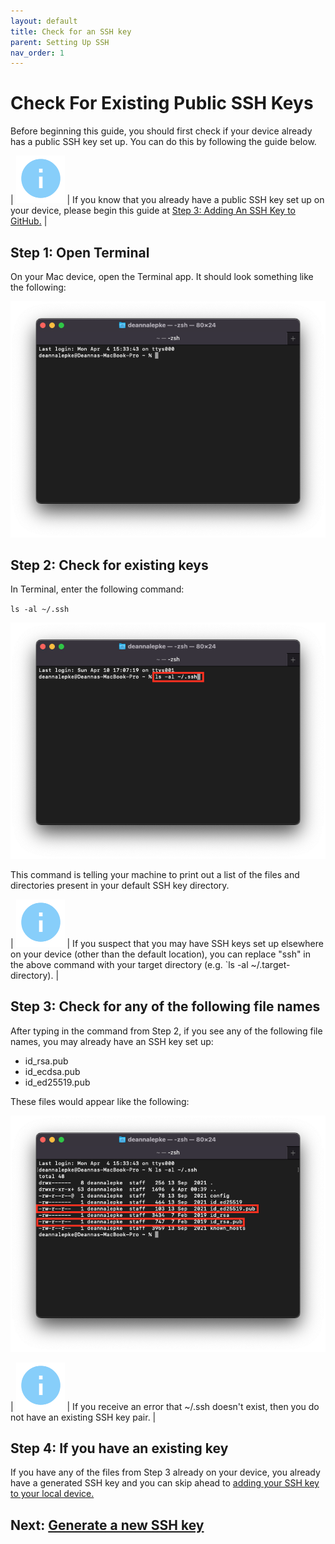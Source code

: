 ```yaml
---
layout: default
title: Check for an SSH key
parent: Setting Up SSH
nav_order: 1
---
```


# Check For Existing Public SSH Keys

Before beginning this guide, you should first check if your device already has a public SSH key set up. You can do this by following the guide below.

|  ![Info Icon](../../assets/images/info.png) | If you know that you already have a public SSH key set up on your device, please begin this guide at [Step 3: Adding An SSH Key to GitHub.](https://dlepke.github.io/Deanna-Wilson-Ray/docs/settingUpSSH/SSHinGithub/) |


## Step 1: Open Terminal

On your Mac device, open the Terminal app. It should look something like the following:

![An image showing the appearance of a new terminal window](../../assets/images/Terminal-start.png)


## Step 2: Check for existing keys

In Terminal, enter the following command:

`ls -al ~/.ssh`

![An image showing the command line with show directory command typed in](../../assets/images/Terminal-enter-command-check-ssh.png)

This command is telling your machine to print out a list of the files and directories present in your default SSH key directory.

|  ![Info Icon](../../assets/images/info.png) | If you suspect that you may have SSH keys set up elsewhere on your device (other than the default location), you can replace "ssh" in the above command with your target directory (e.g. `ls -al ~/.target-directory). |

## Step 3: Check for any of the following file names

After typing in the command from Step 2, if you see any of the following file names, you may already have an SSH key set up:

* id_rsa.pub
* id_ecdsa.pub
* id_ed25519.pub

These files would appear like the following:

![An image showing the results of the show directory command where there are pre-existing SSH keys](../../assets/images/Terminal-check-for-ssh.png)


|  ![Info Icon](../../assets/images/info.png) | If you receive an error that ~/.ssh doesn't exist, then you do not have an existing SSH key pair. |

## Step 4: If you have an existing key

If you have any of the files from Step 3 already on your device, you already have a generated SSH key and you can skip ahead to [adding your SSH key to your local device.](https://dlepke.github.io/Deanna-Wilson-Ray/docs/settingUpSSH/addnewSSH/)


## Next: [Generate a new SSH key](https://dlepke.github.io/Deanna-Wilson-Ray/docs/settingUpSSH/generateSSHKey/)